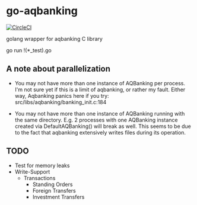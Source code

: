go-aqbanking
============

[![CircleCI](https://circleci.com/gh/umsatz/go-aqbanking/tree/master.svg?style=shield)](https://circleci.com/gh/umsatz/go-aqbanking/tree/master)

golang wrapper for aqbanking C library

go run !(*_test).go

## A note about parallelization

- You may not have more than one instance of AQBanking per process.
  I'm not sure yet if this is a limit of aqbanking, or rather my fault.
  Either way, Aqbanking panics here if you try: src/libs/aqbanking/banking_init.c:184

- You may not have more than one instance of AQBanking running with the same directory.
  E.g. 2 processes with one AQBanking instance created via DefaultAQBanking()
  will break as well.
  This seems to be due to the fact that aqbanking extensively writes files during its operation.

## TODO

- Test for memory leaks
- Write-Support
  - Transactions
    - Standing Orders
    - Foreign Transfers
    - Investment Transfers
